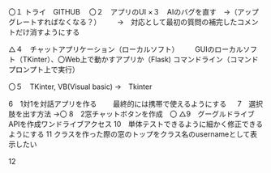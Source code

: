 〇１ トライ　GITHUB　
〇２　アプリのUI
×３　AIのバグを直す　→（アップグレートすればなくなる？）
　　→　対応として最初の質問の補完したコメントだけ消すようにする

△４　チャットアプリケーション（ローカルソフト）
　　GUIのローカルソフト（TKinter）、〇Web上で動かすアプリか（Flask)
    コマンドライン（コマンドプロンプト上で実行）

〇５　TKinter, VB(Visual basic)
  →　Tkinter

6　1対1を対話アプリを作る
　　最終的には携帯で使えるようにする
　
7　選択肢を出す方法 →〇
8　2窓チャットボタンを作成　〇
△9　グーグルドライブAPIを作成ワンドライブアクセス
10　単体テストできるように細かく修正できるようにする
11 クラスを作った際の窓のトップをクラス名のusernameとして表示したい

12　

　　　　　　　　　　　　　　　　　　　　　　　　　　　　　　　　　　　　　　　　　　　　　　　　　　　　　　　　　　　　　　　　　　　　　　　　　　　　　　　　　　　　　　　　　　　　　　　　　　　　　　　　　　　　　　　　　　　　　　　　　　　　　　　　　　　　　　　　　　　　　　　　　　　　　　　　　　　